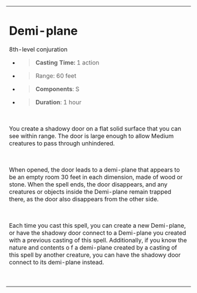 
<table><tbody><tr class="odd"><td><h1 id="demi-plane"><strong>Demi-plane</strong></h1><p>8th-level conjuration</p><ul><li><blockquote><p><strong>Casting Time:</strong> 1 action</p></blockquote></li><li><blockquote><p>Range: 60 feet</p></blockquote></li><li><blockquote><p><strong>Components</strong>: S</p></blockquote></li><li><blockquote><p><strong>Duration</strong>: 1 hour</p></blockquote></li></ul><p> </p><p>You create a shadowy door on a flat solid surface that you can see within range. The door is large enough to allow Medium creatures to pass through unhindered.</p><p> </p><p>When opened, the door leads to a demi-plane that appears to be an empty room 30 feet in each dimension, made of wood or stone. When the spell ends, the door disappears, and any creatures or objects inside the Demi-plane remain trapped there, as the door also disappears from the other side.</p><p> </p><p>Each time you cast this spell, you can create a new Demi-plane, or have the shadowy door connect to a Demi-plane you created with a previous casting of this spell. Additionally, if you know the nature and contents o f a demi-plane created by a casting of this spell by another creature, you can have the shadowy door connect to its demi-plane instead.</p><p> </p></td></tr></tbody></table>